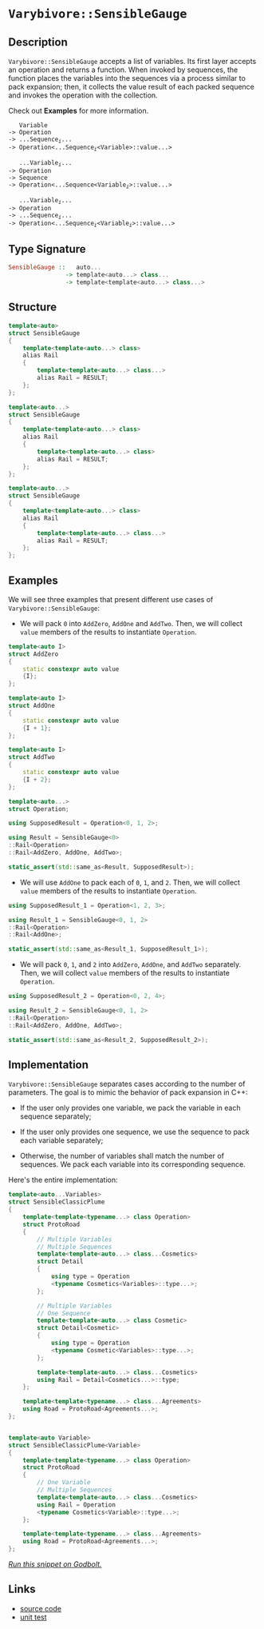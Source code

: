 <!-- Copyright 2024 Feng Mofan
SPDX-License-Identifier: Apache-2.0 -->

# `Varybivore::SensibleGauge`

## Description

`Varybivore::SensibleGauge` accepts a list of variables.
Its first layer accepts an operation and returns a function.
When invoked by sequences, the function places the variables into the sequences via a process similar to pack expansion;
then, it collects the value result of each packed sequence and invokes the operation with the collection.

Check out **Examples** for more information.

<pre><code>   Variable
-> Operation
-> ...Sequence<sub><i>i</i></sub>...
-> Operation&lt;...Sequence<sub><i>i</i></sub>&lt;Variable&gt;::value...&gt;</code></pre>
<pre><code>   ...Variable<sub><i>i</i></sub>...
-> Operation
-> Sequence
-> Operation&lt;...Sequence&lt;Variable<sub><i>i</i></sub>&gt;::value...&gt;</code></pre>
<pre><code>   ...Variable<sub><i>i</i></sub>...
-> Operation
-> ...Sequence<sub><i>i</i></sub>...
-> Operation<...Sequence<sub><i>i</i></sub>&lt;Variable<sub><i>i</i></sub>&gt;::value...&gt;</code></pre>

## Type Signature

```Haskell
SensibleGauge ::   auto... 
                -> template<auto...> class...
                -> template<template<auto...> class...>
```

## Structure

```C++
template<auto>
struct SensibleGauge
{
    template<template<auto...> class>
    alias Rail
    {
        template<template<auto...> class...>
        alias Rail = RESULT;
    };
};
```

```C++
template<auto...>
struct SensibleGauge
{
    template<template<auto...> class>
    alias Rail
    {
        template<template<auto...> class>
        alias Rail = RESULT;
    };
};
```

```C++
template<auto...>
struct SensibleGauge
{
    template<template<auto...> class>
    alias Rail
    {
        template<template<auto...> class...>
        alias Rail = RESULT;
    };
};
```

## Examples

We will see three examples that present different use cases of `Varybivore::SensibleGauge`:

- We will pack `0` into `AddZero`, `AddOne` and `AddTwo`.
Then, we will collect `value` members of the results to instantiate `Operation`.

```C++
template<auto I>
struct AddZero 
{ 
    static constexpr auto value
    {I}; 
};

template<auto I>
struct AddOne
{ 
    static constexpr auto value
    {I + 1}; 
};

template<auto I>
struct AddTwo
{ 
    static constexpr auto value
    {I + 2}; 
};

template<auto...>
struct Operation;

using SupposedResult = Operation<0, 1, 2>;

using Result = SensibleGauge<0>
::Rail<Operation>
::Rail<AddZero, AddOne, AddTwo>;

static_assert(std::same_as<Result, SupposedResult>);
```

- We will use `AddOne` to pack each of `0`, `1`, and `2`.
Then, we will collect `value` members of the results to instantiate `Operation`.

```C++
using SupposedResult_1 = Operation<1, 2, 3>;

using Result_1 = SensibleGauge<0, 1, 2>
::Rail<Operation>
::Rail<AddOne>;

static_assert(std::same_as<Result_1, SupposedResult_1>);
```

- We will pack `0`, `1`, and `2` into `AddZero`, `AddOne`, and `AddTwo` separately.
Then, we will collect `value` members of the results to instantiate `Operation`.

```C++
using SupposedResult_2 = Operation<0, 2, 4>;

using Result_2 = SensibleGauge<0, 1, 2>
::Rail<Operation>
::Rail<AddZero, AddOne, AddTwo>;

static_assert(std::same_as<Result_2, SupposedResult_2>);
```

## Implementation

`Varybivore::SensibleGauge` separates cases according to the number of parameters.
The goal is to mimic the behavior of pack expansion in C++:

- If the user only provides one variable, we pack the variable in each sequence separately;

- If the user only provides one sequence, we use the sequence to pack each variable separately;

- Otherwise, the number of variables shall match the number of sequences.
We pack each variable into its corresponding sequence.

Here's the entire implementation:

```C++
template<auto...Variables> 
struct SensibleClassicPlume
{
    template<template<typename...> class Operation>
    struct ProtoRoad
    {
        // Multiple Variables
        // Multiple Sequences
        template<template<auto...> class...Cosmetics>
        struct Detail
        {
            using type = Operation
            <typename Cosmetics<Variables>::type...>;
        };

        // Multiple Variables
        // One Sequence
        template<template<auto...> class Cosmetic>
        struct Detail<Cosmetic>
        {
            using type = Operation
            <typename Cosmetic<Variables>::type...>;
        };

        template<template<auto...> class...Cosmetics>
        using Rail = Detail<Cosmetics...>::type;
    };

    template<template<typename...> class...Agreements>
    using Road = ProtoRoad<Agreements...>;
};


template<auto Variable>
struct SensibleClassicPlume<Variable>
{
    template<template<typename...> class Operation>
    struct ProtoRoad
    {
        // One Variable
        // Multiple Sequences
        template<template<auto...> class...Cosmetics>
        using Rail = Operation
        <typename Cosmetics<Variable>::type...>;
    };

    template<template<typename...> class...Agreements>
    using Road = ProtoRoad<Agreements...>;
};
```

[*Run this snippet on Godbolt.*](https://godbolt.org/#z:OYLghAFBqd5QCxAYwPYBMCmBRdBLAF1QCcAaPECAMzwBtMA7AQwFtMQByARg9KtQYEAysib0QXACx8BBAKoBnTAAUAHpwAMvAFYTStJg1DIApACYAQuYukl9ZATwDKjdAGFUtAK4sGIAMykrgAyeAyYAHI%2BAEaYxCCSAJykAA6oCoRODB7evnppGY4CoeFRLLHxXLaY9kUMQgRMxAQ5Pn6BdpgOWQ1NBCWRMXEJyQqNza15VWN9A2UVEgCUtqhexMjsHASYLCkG2yb%2BbkxeRAB0FwBqTXhM0fQKh9gA1CYaAIJjxF4Oz0KMGXumDcBgUGWQylymDe7xMAHYrB9nsjnttdvtoUc0XsmAcsQBPFKMViYC5nJ7PZCghTPADyROIuKyTxhKOeXx%2BBGeymIqCIACVUEx0KyUfDEe82WyAPTS54AWS8tEce0wz2uxFuQMeSKlyNlCqVKvof0wAEcvIwNjrJXrUTscXi3NiMYdjqdUGSKVSmGCyR4FGxHMhHv5sKK9RzfgARTCNOgRqXixN255eDJGVGEtWHaN0hlMgQpu1ugjZ5hsZ4BoN4ENujVah5PEAgMtEr1hw4S1Pw6NdmHF/VyxXKvCq9U3O5N3V6g208Kmi1W6EzqUu3GY50O11HE7nC7e6lV9I10yd1dsqNc2Px2hu6tx2ssi9ihGDqXpsLALNE17%2BPP0nEhYMO%2BbKluWJLHoGj5nm4DZTpgobYC2bakgenb%2BN2JZwn2mEDi%2ByLrk6RGbnunroS8Pp%2BhcD7Bkh76fpm/JMHQf55jeLF3kctG1goHbIa22b9quvbCbCq4kaW24buBRIVmh5JhpS1Jku8wDEJgOyMAQ9Grox36CsKbHcryApCiKRxqRpWmCHxFFiaJeEfPh7ySbuHoTpqCHPp8BDfL8/wMIC9Agr64KQj4m7wUCPnJhJ0nEQlm6ofJ/HKWF%2BZAXUPmXn5nImXyqCGSKIlvgRzxzgu0X0O%2BBojsaar/EuDDWu%2BblbuiMnufuimUSpNEnjBum2nq%2BnPMxrG5pljLZeVsnEpWPF1kc1WYgJqH8WJYE4Q58WdYl%2B3JRBbBpVRdlnFZmlsLZOUomNxXGTyhXFW6l02Tpm1ObCO1fTC0oAFSA0DwPSn9QMACrYEI4NA6DHwA8DiNw%2BJsJmP4YRUl4WB/m4aAtZgKQ6bFHztWRzwAJI%2BVezwAFpxKgvTEAOCJphm36ocZYzoC2YTbOpYgAPp4zMghurzpAUyymGvD9EowqTHmU%2Bevn%2BVy86YIzzMWKzX4/jm/7sgQ3MgLzmD87QQsCCLBBi4IEtK9g/1djLuFyyTSVumTDswtT4MAO4M%2BMNrijrmYc1NXM84IZuMhbwuNKLRzi5LYaA87jlu65HsEnJJKbR81OATNzK/fDcrg4hXIaC5Y1CF4KQFJg6D8ohRrGUXwEDkciaRyb0fm5bQUJzbSd2881dhqQPdG1HfOx4P1u2wQEsT47U%2Brr3psD/Hhgj24yer2nzkYZn92t8qxmBcFwLUrWEVsG6q8wi2L1HB32XKy/nFunTvKMxL6t/7PH9oHJo9FS6%2BSZMgAWYU4gEAgL3BQJIYGhjcC3BQRoJZ1wbukJu6CjRPEWLtd4BoK5jGeFwGubM/j10bs3c%2BBABZcHbgWWasJu4bxnn3Oegsd6J33mPQ%2B68RqG2NlveefC97J0oanYRuUxH9wkVbYeS8JZmCeE7Y%2B4YIFnwwcqJhl8AR4CBKFMEd8oSPwllUZ46jP4gFfm4d%2BJdwwfC/gmN%2B4RNYnxcjMYMKClDNAQVwpBbAUFunwfo6x2C6ERMYTI7ARCIGkMrjYqhutom4PoXoxhZgWFZWZMfNw08FE8Ljso3eqjx5PDkSiTeijeHlP4dIjRNTkR1NKQvFRo9l6pNTpo9h2jT7UNiQLXJU0r7GJCrfCEFijgaCsWonyL9zJuicUWOxE0uJuF/qAsgdJPHjAliAxm4DM6%2BNrP4uBQTjYhMwGEo4IyzBYNoZkx5hCuwcGWLQTgABWXgfgOBaFIKgTgRTLDWHZKsdYOY0Y8FIAQTQnzlgAGsQA/MkGcDQkguBwn8BoH5GgzAADYiVmAABxkv0JwSQvAWASA0PMgFQKQUcF4AoEA8yEWAs%2BaQOAsAYCIBAKsAgKRTjkEoGgXYdA4gRBJJwVQZKiUAFoiWSGeMAZAyAKEYrMLwJuhASB4G5lUfgggRBiHYFIGQghFAqHUNy0gugqh%2B0ZCkTgPAvm/P%2BYi4FnBaSnFFVyVAVBngKuVaq9VmrtVnFyRADwUr6DEFeLCxYvAuVaGWBAJAkqUjSrIBQCAOa80gGAFIJ5NBlRxHZRAaIProhhCaPid1vB63MGIPiWk0RtBdC5XCyV10CDzloE2h1WBoheGAMcWgtB2XcF4FgFghhgDiFHXgDS3QABuiEfWYFUF0U4mw4Wm2%2BQ62gxjGTto8FgH1fk8B0rnaQLdxBoi4NjIuowZ6jCIuWFQAwwAFCXDwJgP2gEAVwtNcIUQ4grUQdtWoH1Tr9BLpQNYaw%2BhjHssgMsVAhMsizqVVzXMphwWWDMMyp9mosCYYgMsTo3RnAQFcJMPwVQQhhEGOUYYVQCiZAEMx/I6ReMMDmEMSo1Rag9HGC0TwbQ9B0bqIzfo7H5hcdsFJ/j0wpMic45UWjUKNhLCpRwP5pAmW8BZaGxVKq1Uaq1VIGNzwIC4ANUm8w/guCpvhd%2B5YCBMDCmGDR0gqLJD%2BDOIkfwcJJBYrMJIIlDKflEuSCemlpA6XubOESrgRKyWJDJVl9FXAfnhaJaZn1LK2Ucq89yzNAqs1CoDWKgtRbE2yrYJwJoLAN1wiVUwdKmYuCJDOFwTFer8BEEo3oCD5roPSFg0oeDDrdBPJdUwN1c7PXGe9Q6ll/qRWnGeMG54HWus9b69%2BAbQ3MWOfjbmxNyb/BmE8%2BmnldXmtxHFYW1ACbhjHe6z6IwA2uDzIrdsYg1ba0OtbY25tpAofts7d2hwMP%2B3aSHSOoFY6J1TpnTDhdS6V0Y7XT2vAW7Z1At3fu7YMPj0%2BrPdEC9%2BIr2bCBbe%2B9cKn0vqUG%2B/HX5v18D/QBoDIG5Iw6m1By1s3ZBwftUCpbSGv3EasJYdD0RqPYdw1bTgBGjZEdQ6R8jcRKPbqw%2BJ4nDGmMyamEEBg6BtMLG44JuoGnUiO6yHb1T8nJN9Gd57gQin3diZmBMS3LG1OzGU6JwzCh9OWo2yZszvqOBHeIJ17rvX/vncG8NjQjnnPjfux5tN3nSC%2Bf8/EQLyXaUBEG1iuERW4S4skDF1VVQE/ldsJV57NX4B1eFYGj7b3iCtc2B1iNLAFAbq1Rui7GIxijZc0aybshpsS%2BtfIebMudABFICttbHqjPx7K36hrQaQ2j7VePyfzxp%2BDdn1yONX3btxHu/4J7fPXuP7zQPz/iaQCT4bgLDfgLHfjAinqqnwHQKDuDnWg2u2jDnDh2l2j2sjl9gOmjj6pjpOmIDjg%2Bnjh%2BszvOkTputug6hTsgAetTtHCekCnTgzkzjepqGzrwBzq%2BjsDzl%2BtVvzkwP%2BoBsBqBqLsvuLhIJLjahvghtvgYArnrjYHTmrsChrkFJwNKJHIrtYGRuZhRkasboFr7n4Ixjbs7mxqUJHg7oUFkM7jxnUAHnJjUGbvUOpiHjYRJn7lphHjpnJg4bkKHkHkpsYe4R5isGsAZgESeofttpwMniwGPhPlPjPhuOQk5mNiQAXm/tVj5n5lgOXhtilnSmYINv4P4D8gStigygUXCNlqVuEayh3pysXsFj8mFj8mSsSokEkLihFlwIECev4FtsypwEXmkUZrqpUX0dUV3ssE%2BhkM4JIEAA%3D%3D)

## Links

- [source code](../../../../conceptrodon/varybivore/sensible_gauge.hpp)
- [unit test](../../../../tests/unit/metafunctions/varybivore/sensible_gauge.test.hpp)

